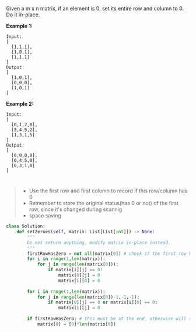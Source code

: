 Given a m x n matrix, if an element is 0, set its entire row and column to 0. Do it in-place.

**Example 1:**
```
Input: 
[
  [1,1,1],
  [1,0,1],
  [1,1,1]
]
Output: 
[
  [1,0,1],
  [0,0,0],
  [1,0,1]
]
```
**Example 2:**
```
Input: 
[
  [0,1,2,0],
  [3,4,5,2],
  [1,3,1,5]
]
Output: 
[
  [0,0,0,0],
  [0,4,5,0],
  [0,3,1,0]
]
```
#
>* Use the first row and first column to record if this row/column has 0
>* Remember to store the original status(has 0 or not) of the first row, since it's changed during scannig
>* space saving
```python
class Solution:
    def setZeroes(self, matrix: List[List[int]]) -> None:
        """
        Do not return anything, modify matrix in-place instead.
        """
        firstRowHasZero = not all(matrix[0]) # check if the first row has zero -> set the whole matrix zero
        for i in range(1,len(matrix)):
            for j in range(len(matrix[0])):
                if matrix[i][j] == 0:
                    matrix[0][j] = 0
                    matrix[i][0] = 0
        
        for i in range(1,len(matrix)):
            for j in range(len(matrix[0])-1,-1,-1):
                if matrix[0][j] == 0 or matrix[i][0] == 0:
                    matrix[i][j] = 0
        
        if firstRowHasZero: # this must be at the end, otherwise will set all matrix zeros even if only one zero in the first line exists
            matrix[0] = [0]*len(matrix[0])
```